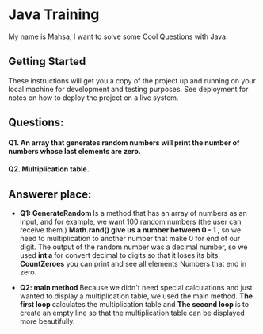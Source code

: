 # Java Training

My name is Mahsa, I want to solve some Cool Questions with Java.

## Getting Started

These instructions will get you a copy of the project up and running on your local machine for development and testing purposes. See deployment for notes on how to deploy the project on a live system.

## Questions:

#### Q1. An array that generates random numbers will print the number of numbers whose last elements are zero.
#### Q2. Multiplication table.


## Answerer place:
* <b> Q1: GenerateRandom </b> Is a method that has an array of numbers as an input, and for example, we want 100 random numbers (the user can receive them.)
<b> Math.rand() give us a number between 0 - 1 </b>, so we need to multiplication to another number that make 0 for end of our digit.
   The output of the random number was a decimal number, so we used <b>int a </b> for convert decimal to digits so that it loses its bits.
<b >CountZeroes</b> you can print and see all elements Numbers that end in zero.  

* <b> Q2:  main method </b>  Because we didn't need special calculations and just wanted to display a multiplication table, we used the main method.
  <b> The first loop </b> calculates the multiplication table and <b> The second loop </b> is to create an empty line so that the multiplication table can be displayed more beautifully.
